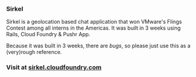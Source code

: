 ### Sirkel

Sirkel is a geolocation based chat application that won VMware's Flings Contest among all interns in the Americas. It was built in 3 weeks using Rails, Cloud Foundry & Pushr App.

Because it was built in 3 weeks, there are _bugs_, so please just use this as a (very)rough reference.

### Visit at [sirkel.cloudfoundry.com](sirkel.cloudfoundry.com)
